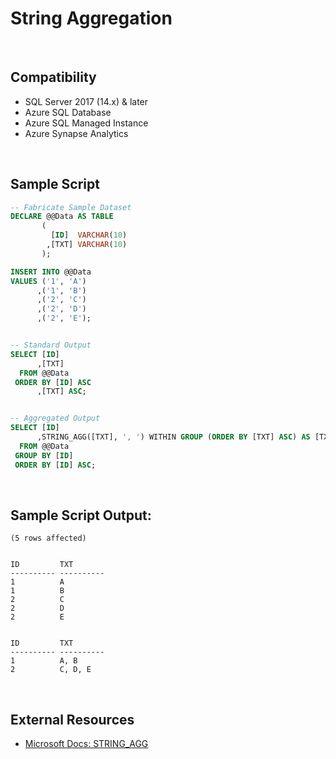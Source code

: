 # String Aggregation

<br/>

## Compatibility

 - SQL Server 2017 (14.x) & later
 - Azure SQL Database
 - Azure SQL Managed Instance
 - Azure Synapse Analytics

<br/>

## Sample Script

``` SQL
-- Fabricate Sample Dataset
DECLARE @@Data AS TABLE
       (
         [ID]  VARCHAR(10)
        ,[TXT] VARCHAR(10)
       );

INSERT INTO @@Data
VALUES ('1', 'A')
      ,('1', 'B')
      ,('2', 'C')
      ,('2', 'D')
      ,('2', 'E');


-- Standard Output
SELECT [ID]
      ,[TXT]
  FROM @@Data
 ORDER BY [ID] ASC
      ,[TXT] ASC;


-- Aggregated Output
SELECT [ID]
      ,STRING_AGG([TXT], ', ') WITHIN GROUP (ORDER BY [TXT] ASC) AS [TXT]
  FROM @@Data
 GROUP BY [ID]
 ORDER BY [ID] ASC;
```

<br/>

## Sample Script Output:

```
(5 rows affected)


ID         TXT
---------- ----------
1          A
1          B
2          C
2          D
2          E


ID         TXT
---------- ----------
1          A, B
2          C, D, E
```

<br/>

## External Resources

- [Microsoft Docs: STRING_AGG](https://docs.microsoft.com/en-us/sql/t-sql/functions/string-agg-transact-sql?view=sql-server-ver15)
